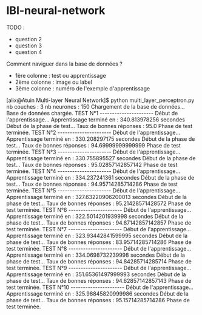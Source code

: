 # IBI-neural-network

TODO :
- question 2
- question 3
- question 4

Comment naviguer dans la base de données ?
- 1ère colonne : test ou apprentissage
- 2ème colonne : image ou label
- 3ème colonne : numéro de l'exemple d'apprentissage

[alix@Atuin Multi-layer Neural Network]$ python multi_layer_perceptron.py
nb couches : 3 nb neurones : 150
Chargement de la base de données...
Base de données chargée.
TEST N°1 ----------------------
Début de l'apprentissage...
Apprentissage terminé en : 340.813978256 secondes
Début de la phase de test...
Taux de bonnes réponses : 95.0
Phase de test terminée.
TEST N°2 ----------------------
Début de l'apprentissage...
Apprentissage terminé en : 330.208297175 secondes
Début de la phase de test...
Taux de bonnes réponses : 94.69999999999999
Phase de test terminée.
TEST N°3 ----------------------
Début de l'apprentissage...
Apprentissage terminé en : 330.755895527 secondes
Début de la phase de test...
Taux de bonnes réponses : 95.02857142857142
Phase de test terminée.
TEST N°4 ----------------------
Début de l'apprentissage...
Apprentissage terminé en : 334.237241361 secondes
Début de la phase de test...
Taux de bonnes réponses : 94.95714285714286
Phase de test terminée.
TEST N°5 ----------------------
Début de l'apprentissage...
Apprentissage terminé en : 327.63220906200013 secondes
Début de la phase de test...
Taux de bonnes réponses : 95.21428571428572
Phase de test terminée.
TEST N°6 ----------------------
Début de l'apprentissage...
Apprentissage terminé en : 322.5014201939998 secondes
Début de la phase de test...
Taux de bonnes réponses : 94.87142857142857
Phase de test terminée.
TEST N°7 ----------------------
Début de l'apprentissage...
Apprentissage terminé en : 323.93442841599995 secondes
Début de la phase de test...
Taux de bonnes réponses : 83.95714285714286
Phase de test terminée.
TEST N°8 ----------------------
Début de l'apprentissage...
Apprentissage terminé en : 334.0698732239998 secondes
Début de la phase de test...
Taux de bonnes réponses : 94.84285714285714
Phase de test terminée.
TEST N°9 ----------------------
Début de l'apprentissage...
Apprentissage terminé en : 351.65361497999993 secondes
Début de la phase de test...
Taux de bonnes réponses : 94.62857142857143
Phase de test terminée.
TEST N°10 ----------------------
Début de l'apprentissage...
Apprentissage terminé en : 325.98845820999986 secondes
Début de la phase de test...
Taux de bonnes réponses : 95.15714285714286
Phase de test terminée.
